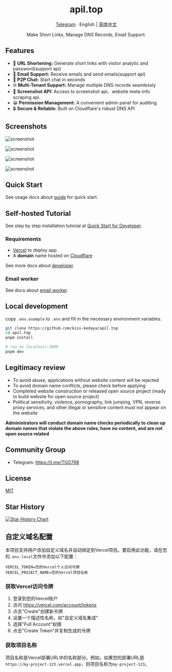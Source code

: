 <div align="center">
  <h1>apil.top</h1>
  <p><a href="https://t.me/TGG798">Telegram</a> · English | <a href="/README-zh.md">简体中文</a></p>
  <p>Make Short Links, Manage DNS Records, Email Support.</p>
  <!-- <img src="https://apil.top/_static/images/light-preview.png"/> -->
</div>

## Features

- 🔗 **URL Shortening:** Generate short links with visitor analytic and password(support api)
- 📮 **Email Support:** Receive emails and send emails(support api)
- 💬 **P2P Chat:** Start chat in seconds
- 🌐 **Multi-Tenant Support:** Manage multiple DNS records seamlessly
- 📸 **Screenshot API:** Access to screenshot api、website meta-info scraping api.
- 😀 **Permission Management:** A convenient admin panel for auditing
- 🔒 **Secure & Reliable:** Built on Cloudflare's robust DNS API

## Screenshots

![screenshot](https://apil.top/_static/images/light-preview.png)

![screenshot](https://apil.top/_static/images/example_02.png)

![screenshot](https://apil.top/_static/images/example_01.png)

![screenshot](https://apil.top/_static/images/example_03.png)

## Quick Start

See usage docs about [guide](https://apil.top/docs/quick-start) for quick start.

## Self-hosted Tutorial

See step by step installation tutorial at [Quick Start for Developer](https://apil.top/docs/developer/quick-start).

### Requirements

- [Vercel](https://vercel.com) to deploy app
- A **domain** name hosted on [Cloudflare](https://dash.cloudflare.com/)

See more docs about [developer](https://apil.top/docs/developer/installation).

### Email worker

See docs about [email worker](https://apil.top/docs/developer/cloudflare-email-worker).

## Local development

copy `.env.example` to `.env` and fill in the necessary environment variables.

```bash
git clone https://github.com/kiss-kedaya/apil.top
cd apil.top
pnpm install

# run on localhost:3000
pnpm dev
```

## Legitimacy review

- To avoid abuse, applications without website content will be rejected
- To avoid domain name conflicts, please check before applying
- Completed website construction or released open source project (ready to build website for open source project)
- Political sensitivity, violence, pornography, link jumping, VPN, reverse proxy services, and other illegal or sensitive content must not appear on the website

**Administrators will conduct domain name checks periodically to clean up domain names that violate the above rules, have no content, and are not open source related**

## Community Group

- Telegram: https://t.me/TGG798

## License

[MIT](/LICENSE.md)

## Star History

<a href="https://star-history.com/#kiss-kedaya/apil.top&Date">
 <picture>
   <source media="(prefers-color-scheme: dark)" srcset="https://api.star-history.com/svg?repos=kiss-kedaya/apil.top&type=Date&theme=dark" />
   <source media="(prefers-color-scheme: light)" srcset="https://api.star-history.com/svg?repos=kiss-kedaya/apil.top&type=Date" />
   <img alt="Star History Chart" src="https://api.star-history.com/svg?repos=kiss-kedaya/apil.top&type=Date" />
 </picture>
</a>

## 自定义域名配置

本项目支持用户添加自定义域名并自动绑定到Vercel项目。要启用此功能，请在您的`.env.local`文件中添加以下配置：

```
VERCEL_TOKEN=您的Vercel个人访问令牌
VERCEL_PROJECT_NAME=您的Vercel项目名称
```

### 获取Vercel访问令牌

1. 登录到您的Vercel账户
2. 访问 https://vercel.com/account/tokens
3. 点击"Create"创建新令牌
4. 设置一个描述性名称，如"自定义域名集成"
5. 选择"Full Account"权限
6. 点击"Create Token"并复制生成的令牌

### 获取项目名称

项目名称是Vercel部署URL中的名称部分。例如，如果您的部署URL是`https://my-project-123.vercel.app`，则项目名称为`my-project-123`。